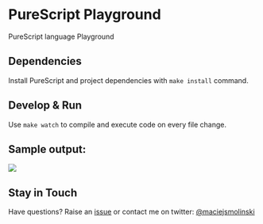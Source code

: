 # PureScript Playground

PureScript language Playground

## Dependencies

Install PureScript and project dependencies with `make install` command.

## Develop & Run

Use `make watch` to compile and execute code on every file change.

## Sample output:

![](https://cdn.pbrd.co/images/1waC9ixWz.png)

## Stay in Touch

Have questions? Raise an [issue](https://github.com/maciejsmolinski/purescript-playground/issues) or contact me on twitter: [@maciejsmolinski](https://twitter.com/maciejsmolinski)
